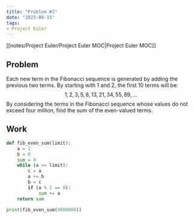 ```yaml
---
title: "Problem #2"
date: "2023-08-15"
tags:
- Project Euler
---
```


[[notes/Project Euler/Project Euler MOC|Project Euler MOC]]

## Problem

Each new term in the Fibonacci sequence is generated by adding the previous two terms. By starting with $1$ and $2$, the first $10$ terms will be:
$$1,2,3,5,8,13,21,34,55,89,…$$
By considering the terms in the Fibonacci sequence whose values do not exceed four million, find the sum of the even-valued terms.

## Work

```python
def fib_even_sum(limit):
    a = 1
    b = 0
    sum = 0
    while (a <= limit):
        c = a
        a += b
        b = c
        if (a % 2 == 0):
            sum += a
    return sum

print(fib_even_sum(4000000))
```